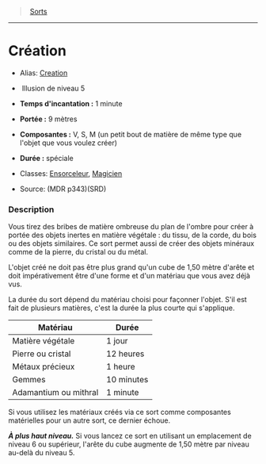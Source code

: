 ﻿> [Sorts](hd_spells.md)

---

# Création

- Alias: [Creation](srd_spells_creation.md)

-  Illusion de niveau 5

- **Temps d'incantation :** 1 minute

- **Portée :** 9 mètres

- **Composantes :** V, S, M (un petit bout de matière de même type que l'objet que vous voulez créer)</Components-->

- **Durée :** spéciale

- Classes: [Ensorceleur](hd_sorcerer.md), [Magicien](hd_wizard.md)

- Source: (MDR p343)(SRD)

### Description

Vous tirez des bribes de matière ombreuse du plan de l'ombre pour créer à portée des objets inertes en matière végétale : du tissu, de la corde, du bois ou des objets similaires. Ce sort permet aussi de créer des objets minéraux comme de la pierre, du cristal ou du métal.

L'objet créé ne doit pas être plus grand qu'un cube de 1,50 mètre d'arête et doit impérativement être d'une forme et d'un matériau que vous avez déjà vus.

La durée du sort dépend du matériau choisi pour façonner l'objet. S'il est fait de plusieurs matières, c'est la durée la plus courte qui s'applique.

|Matériau|Durée|
|---|---|
|Matière végétale|1 jour|
|Pierre ou cristal|12 heures|
|Métaux précieux|1 heure|
|Gemmes|10 minutes|
|Adamantium ou mithral|1 minute|

Si vous utilisez les matériaux créés via ce sort comme composantes matérielles pour un autre sort, ce dernier échoue.

**_À plus haut niveau._** Si vous lancez ce sort en utilisant un emplacement de niveau 6 ou supérieur, l'arête du cube augmente de 1,50 mètre par niveau au-delà du niveau 5.

